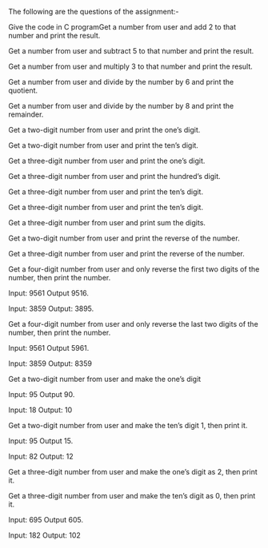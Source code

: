 The following are the questions of the assignment:-

Give the code in C programGet a number from user and add 2 to that number and print the result. 

Get a number from user and subtract 5 to that number and print the result.

Get a number from user and multiply 3 to that number and print the result.

Get a number from user and divide by the number by 6 and print the quotient.

Get a number from user and divide by the number by 8 and print the remainder.

Get a two-digit number from user and print the one’s digit.

Get a two-digit number from user and print the ten’s digit.

Get a three-digit number from user and print the one’s digit.

Get a three-digit number from user and print the hundred’s digit.

Get a three-digit number from user and print the ten’s digit.

Get a three-digit number from user and print the ten’s digit.

Get a three-digit number from user and print sum the digits.

Get a two-digit number from user and print the reverse of the number.

Get a three-digit number from user and print the reverse of the number.

Get a four-digit number from user and only reverse the first two digits of the number, then print the number.

Input: 9561 Output 9516. 

Input: 3859 Output: 3895.

Get a four-digit number from user and only reverse the last two digits of the number, then print the number.

Input: 9561 Output 5961. 

Input: 3859 Output: 8359

Get a two-digit number from user and make the one’s digit

Input: 95 Output 90. 

Input: 18 Output: 10

Get a two-digit number from user and make the ten’s digit 1, then print it.

Input: 95 Output 15. 

Input: 82 Output: 12

Get a three-digit number from user and make the one’s digit as 2, then print it.

Get a three-digit number from user and make the ten’s digit as 0, then print it.

Input: 695 Output 605. 

Input: 182 Output: 102
